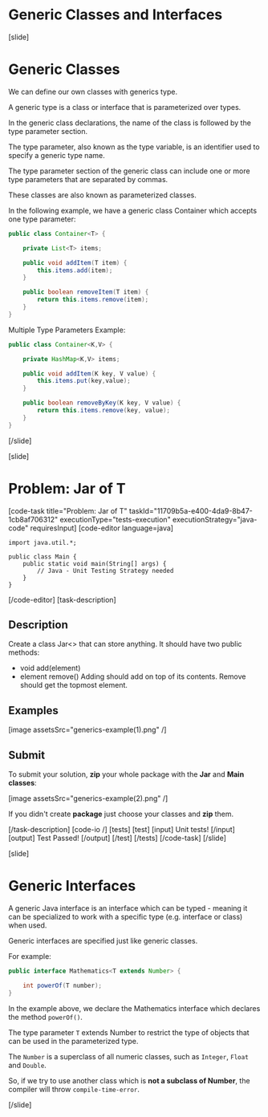 # Generic Classes and Interfaces

[slide]

# Generic Classes

We can define our own classes with generics type.

A generic type is a class or interface that is parameterized over types.

In the generic class declarations, the name of the class is followed by the type parameter section. 

The type parameter, also known as the type variable, is an identifier used to specify a generic type name. 

The type parameter section of the generic class can include one or more type parameters that are separated by commas. 

These classes are also known as parameterized classes.

In the following example, we have a generic class Container which accepts one type parameter:

```java
public class Container<T> {

    private List<T> items;

    public void addItem(T item) {
        this.items.add(item);
    }

    public boolean removeItem(T item) {
        return this.items.remove(item);
    }
}
```

Multiple Type Parameters Example:

```java
public class Container<K,V> {

    private HashMap<K,V> items;

    public void addItem(K key, V value) {
        this.items.put(key,value);
    }

    public boolean removeByKey(K key, V value) {
        return this.items.remove(key, value);
    }
}
```
[/slide]

[slide]
# Problem: Jar of T
[code-task title="Problem: Jar of T" taskId="11709b5a-e400-4da9-8b47-1cb8af706312" executionType="tests-execution" executionStrategy="java-code" requiresInput]
[code-editor language=java]
```
import java.util.*;

public class Main {
    public static void main(String[] args) {
        // Java - Unit Testing Strategy needed
    }
}
```
[/code-editor]
[task-description]
## Description
Create a class Jar<> that can store anything.
It should have two public methods:
- void add(element)
- element remove()
Adding should add on top of its contents. Remove should get the topmost element.

## Examples
[image assetsSrc="generics-example(1).png" /]

## Submit
To submit your solution, **zip** your whole package with the **Jar** and **Main classes**:

[image assetsSrc="generics-example(2).png" /]

If you didn't create **package** just choose your classes and **zip** them.

[/task-description]
[code-io /]
[tests]
[test]
[input]
Unit tests!
[/input]
[output]
Test Passed!
[/output]
[/test]
[/tests]
[/code-task]
[/slide]

[slide]
# Generic Interfaces

A generic Java interface is an interface which can be typed - meaning it can be specialized to work with a specific type (e.g. interface or class) when used.

Generic interfaces are specified just like generic classes. 

For example:

```java
public interface Mathematics<T extends Number> {

    int powerOf(T number);
}
```
In the example above, we declare the Mathematics interface which declares the method `powerOf()`.

The type parameter `T` extends Number to restrict the type of objects that can be used in the parameterized type.

The `Number` is a superclass of all numeric classes, such as `Integer`, `Float` and `Double`.

So, if we try to use another class which is **not a subclass of Number**, the compiler will throw `compile-time-error`.




[/slide]

